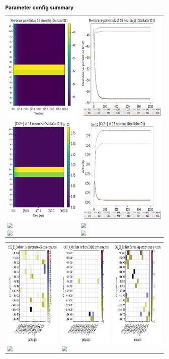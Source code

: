 ### Parameter config summary 
<table>

<tr>
  <td><a href="neurons_D1_Oscillator.png"><img alt=" " src="neurons_D1_Oscillator.png" height="320"/></a></td>
  <td><a href="traces_neuron_Oscillator_D1.png"><img alt=" " src="traces_neuron_Oscillator_D1.png" height="320"/></a></td>
</tr>

<tr>
  <td><a href="neuron_activity_D1_Oscillator.png"><img alt=" " src="neuron_activity_D1_Oscillator.png" height="320"/></a></td>
  <td><a href="traces_neuron_activity_Oscillator_D1.png"><img alt=" " src="traces_neuron_activity_Oscillator_D1.png" height="320"/></a></td>
</tr>

<tr>
  <td><a href="muscles_D1_Oscillator.png"><img alt=" " src="muscles_D1_Oscillator.png" height="320"/></a></td>
  <td><a href="traces_muscles_Oscillator_D1.png"><img alt=" " src="traces_muscles_Oscillator_D1.png" height="320"/></a></td>
</tr>

<tr>
  <td><a href="muscle_activity_D1_Oscillator.png"><img alt=" " src="muscle_activity_D1_Oscillator.png" height="320"/></a></td>
  <td><a href="traces_muscles_activity_Oscillator_D1.png"><img alt=" " src="traces_muscles_activity_Oscillator_D1.png" height="320"/></a></td>
</tr>
</table>
<table>

<tr><td><a href="c302_D1_Oscillator_exc_to_neurons.png"><img alt=" " src="c302_D1_Oscillator_exc_to_neurons.png" height="320"/></a></td>

  <td><a href="c302_D1_Oscillator_inh_to_neurons.png"><img alt=" " src="c302_D1_Oscillator_inh_to_neurons.png" height="320"/></a></td>

  <td><a href="c302_D1_Oscillator_elec_neurons_neurons.png"><img alt=" " src="c302_D1_Oscillator_elec_neurons_neurons.png" height="320"/></a></td></tr>

<tr><td><a href="c302_D1_Oscillator_exc_to_muscles.png"><img alt=" " src="c302_D1_Oscillator_exc_to_muscles.png" height="320"/></a></td>

  <td><a href="c302_D1_Oscillator_inh_to_muscles.png"><img alt=" " src="c302_D1_Oscillator_inh_to_muscles.png" height="320"/></a></td></tr>
</table>
